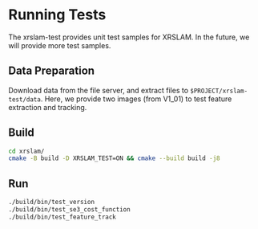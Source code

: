 # Running Tests

The xrslam-test provides unit test samples for XRSLAM. In the future, we will provide more test samples.

## Data Preparation

Download data from the file server, and extract files to `$PROJECT/xrslam-test/data`. Here, we provide two images (from V1_01) to test feature extraction and tracking.

## Build

```bash
cd xrslam/
cmake -B build -D XRSLAM_TEST=ON && cmake --build build -j8
```

## Run

```bash
./build/bin/test_version
./build/bin/test_se3_cost_function
./build/bin/test_feature_track
```
